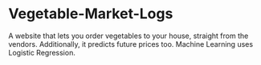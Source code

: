 # Vegetable-Market-Logs
A website that lets you order vegetables to your house, straight from the vendors.
Additionally, it predicts future prices too.
Machine Learning uses Logistic Regression.

